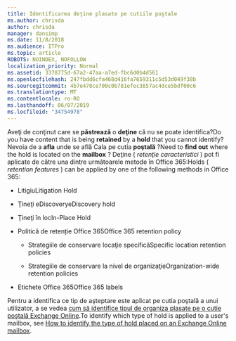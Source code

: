 ```yaml
---
title: Identificarea deţine plasate pe cutiile poştale
ms.author: chrisda
author: chrisda
manager: dansimp
ms.date: 11/8/2018
ms.audience: ITPro
ms.topic: article
ROBOTS: NOINDEX, NOFOLLOW
localization_priority: Normal
ms.assetid: 3378775d-67a2-47aa-a7ed-fbc6d0b4d561
ms.openlocfilehash: 247fbdd6cfa468d416fa7659311c5d53d049f38b
ms.sourcegitcommit: 4b7e478ce700c0b781efec3857ac4dce5bdf00c6
ms.translationtype: MT
ms.contentlocale: ro-RO
ms.lasthandoff: 06/07/2019
ms.locfileid: "34754978"
---
```

<span data-ttu-id="5a080-102">Aveţi de conţinut care se **păstrează** o **deţine** că nu se poate identifica?</span><span class="sxs-lookup"><span data-stu-id="5a080-102">Do you have content that is being **retained** by a **hold** that you cannot identify?</span></span> <span data-ttu-id="5a080-103">Nevoia de a **afla** unde se află Cala pe cutia **poştală** ?</span><span class="sxs-lookup"><span data-stu-id="5a080-103">Need to **find out** where the hold is located on the **mailbox** ?</span></span> <span data-ttu-id="5a080-104">Deţine ( *retenţie caracteristici* ) pot fi aplicate de către una dintre următoarele metode în Office 365:</span><span class="sxs-lookup"><span data-stu-id="5a080-104">Holds (  *retention features*  ) can be applied by one of the following methods in Office 365:</span></span> 
  
- <span data-ttu-id="5a080-105">Litigiu</span><span class="sxs-lookup"><span data-stu-id="5a080-105">Litigation Hold</span></span> 
    
- <span data-ttu-id="5a080-106">Ţineţi eDiscovery</span><span class="sxs-lookup"><span data-stu-id="5a080-106">eDiscovery hold</span></span>
    
- <span data-ttu-id="5a080-107">Ţineţi în loc</span><span class="sxs-lookup"><span data-stu-id="5a080-107">In-Place Hold</span></span>
    
- <span data-ttu-id="5a080-108">Politică de retenție Office 365</span><span class="sxs-lookup"><span data-stu-id="5a080-108">Office 365 retention policy</span></span> 
    
  - <span data-ttu-id="5a080-109">Strategiile de conservare locaţie specifică</span><span class="sxs-lookup"><span data-stu-id="5a080-109">Specific location retention policies</span></span>
    
  - <span data-ttu-id="5a080-110">Strategiile de conservare la nivel de organizaţie</span><span class="sxs-lookup"><span data-stu-id="5a080-110">Organization-wide retention policies</span></span>
    
- <span data-ttu-id="5a080-111">Etichete Office 365</span><span class="sxs-lookup"><span data-stu-id="5a080-111">Office 365 labels</span></span>
    
<span data-ttu-id="5a080-112">Pentru a identifica ce tip de aşteptare este aplicat pe cutia poştală a unui utilizator, a se vedea [cum să identifice tipul de organiza plasate pe o cutie poştală Exchange Online](https://docs.microsoft.com/office365/securitycompliance/identify-a-hold-on-an-exchange-online-mailbox).</span><span class="sxs-lookup"><span data-stu-id="5a080-112">To identify which type of hold is applied to a user's mailbox, see [How to identify the type of hold placed on an Exchange Online mailbox](https://docs.microsoft.com/office365/securitycompliance/identify-a-hold-on-an-exchange-online-mailbox).</span></span>
  


